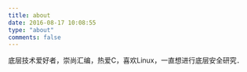 ```yaml
---
title: about
date: 2016-08-17 10:08:55
type: "about"
comments: false
---
```



底层技术爱好者，崇尚汇编，热爱C，喜欢Linux，一直想进行底层安全研究．
